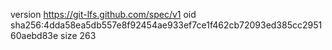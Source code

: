 version https://git-lfs.github.com/spec/v1
oid sha256:4dda58ea5db557e8f92454ae933ef7ce1f462cb72093ed385cc295160aebd83e
size 263
